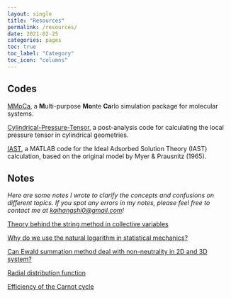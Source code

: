 ```yaml
---
layout: single
title: "Resources"
permalink: /resources/
date: 2021-02-25
categories: pages
toc: true
toc_label: "Category"
toc_icon: "columns"
---
```

## Codes
[MMoCa](https://github.com/KaihangShi/MMoCa), a **M**ulti-purpose **Mo**nte **Ca**rlo simulation package for molecular systems.

[Cylindrical-Pressure-Tensor](https://github.com/KaihangShi/Cylindrical-Pressure-Tensor), a post-analysis code for calculating the local pressure tensor in cylindrical geometries.

[IAST](https://github.com/KaihangShi/IAST), a MATLAB code for the Ideal Adsorbed Solution Theory (IAST) calculation, based on the original model by Myer & Prausnitz (1965).


## Notes
*Here are some notes I wrote to clarify the concepts and confusions on different topics. If you spot any errors in my notes, please feel free to contact me at kaihangshi0@gmail.com!*

[Theory behind the string method in collective variables](http://kaihangshi.github.io/assets/docs/smcv.pdf)

[Why do we use the natural logarithm in statistical mechanics?](http://kaihangshi.github.io/assets/docs/loge_in_sm.pdf)

[Can Ewald summation method deal with non-neutrality in 2D and 3D system?](http://kaihangshi.github.io/assets/docs/ewald.pdf)

[Radial distribution function](http://kaihangshi.github.io/assets/docs/rdf.pdf)

[Efficiency of the Carnot cycle](http://kaihangshi.github.io/assets/docs/carnot.pdf)





